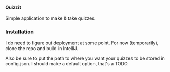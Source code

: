 #### Quizzit
Simple application to make & take quizzes

### Installation
I do need to figure out deployment at some point. For now (temporarily), 
clone the repo and build in IntelliJ.

Also be sure to put the path to where you want your quizzes to be stored in config.json. I should make a default
option, that's a TODO.

